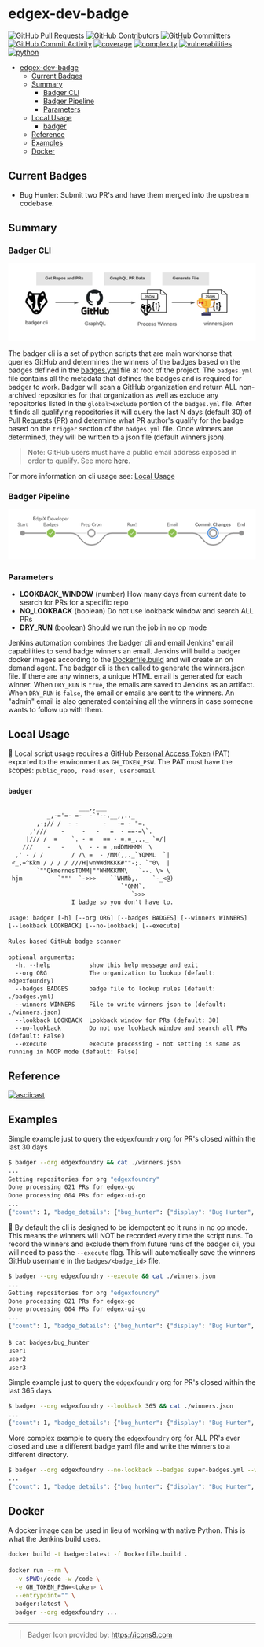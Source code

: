 # edgex-dev-badge

[![GitHub Pull Requests](https://img.shields.io/github/issues-pr-raw/edgexfoundry/edgex-dev-badge)](https://github.com/edgexfoundry/edgex-dev-badge/pulls) [![GitHub Contributors](https://img.shields.io/github/contributors/edgexfoundry/edgex-dev-badge)](https://github.com/edgexfoundry/edgex-dev-badge/contributors) [![GitHub Committers](https://img.shields.io/badge/team-committers-green)](https://github.com/orgs/edgexfoundry/teams/devops-core-team/members) [![GitHub Commit Activity](https://img.shields.io/github/commit-activity/m/edgexfoundry/edgex-dev-badge)](https://github.com/edgexfoundry/edgex-dev-badge/commits) [![coverage](https://img.shields.io/badge/coverage-21.02%25-red)](https://pybuilder.io/)
[![complexity](https://img.shields.io/badge/complexity-Simple:%204.11-brightgreen)](https://radon.readthedocs.io/en/latest/api.html#module-radon.complexity)
[![vulnerabilities](https://img.shields.io/badge/vulnerabilities-None-brightgreen)](https://pypi.org/project/bandit/)
[![python](https://img.shields.io/badge/python-3.9-teal)](https://www.python.org/downloads/)

* [edgex-dev-badge](#edgex-dev-badge)
  * [Current Badges](#current-badges)
  * [Summary](#summary)
    * [Badger CLI](#badger-cli)
    * [Badger Pipeline](#badger-pipeline)
    * [Parameters](#parameters)
  * [Local Usage](#local-usage)
    * [badger](#badger)
  * [Reference](#reference)
  * [Examples](#examples)
  * [Docker](#docker)

## Current Badges

- Bug Hunter: Submit two PR's and have them merged into the upstream codebase.

## Summary

### Badger CLI

![Siplified Worflow](./images/badger-flow.png)

The badger cli is a set of python scripts that are main workhorse that queries GitHub and determines the winners of the badges based on the badges defined in the [badges.yml](./badges.yml) file at root of the project. The `badges.yml` file contains all the metadata that defines the badges and is required for badger to work. Badger will scan a GitHub organization and return ALL non-archived repositories for that organization as well as exclude any repositories listed in the `global>exclude` portion of the `badges.yml` file. After it finds all qualifying repositories it will query the last N days (default 30) of Pull Requests (PR) and determine what PR author's qualify for the badge based on the `trigger` section of the `badges.yml` file. Once winners are determined, they will be written to a json file (default winners.json).

> Note: GitHub users must have a public email address exposed in order to qualify. See more [here](https://docs.github.com/en/account-and-profile/setting-up-and-managing-your-github-user-account/managing-email-preferences).

For more information on cli usage see: [Local Usage](#local-usage)

### Badger Pipeline

![EdgeX Dev Badge Pipeline](./images/edgex-dev-badge-pipeline.png)

### Parameters

* **LOOKBACK_WINDOW** (number) How many days from current date to search for PRs for a specific repo
* **NO_LOOKBACK** (boolean) Do not use lookback window and search ALL PRs
* **DRY_RUN** (boolean) Should we run the job in no op mode

Jenkins automation combines the badger cli and email Jenkins' email capabilities to send badge winners an email. Jenkins will build a badger docker images according to the [Dockerfile.build](./Dockerfile.build) and will create an on demand agent. The badger cli is then called to generate the winners.json file. If there are any winners, a unique HTML email is generated for each winner. When `DRY_RUN` is `true`, the emails are saved to Jenkins as an artifact. When `DRY_RUN` is `false`, the email or emails are sent to the winners. An "admin" email is also generated containing all the winners in case someone wants to follow up with them.

## Local Usage

🚨 Local script usage requires a GitHub [Personal Access Token](https://github.com/settings/tokens) (PAT) exported to the environment as `GH_TOKEN_PSW`. The PAT must have the scopes: `public_repo, read:user, user:email`

### `badger`

```text
                    ___,,___
           _,-='=- =-  -`"--.__,,.._
        ,-;// /  - -       -   -= - "=.
      ,'///    -     -   -   =  - ==-=\`.
     |/// /  =    `. - =   == - =.=_,,._ `=/|
    ///    -   -    \  - - = ,ndDMHHMM  \
  ,' - / /        / /\ =  - /MM(,,._`YQMML  `|
 <_,=^Kkm / / / / ///H|wnWWdMKKK#""-;. `"0\  |
        `""QkmernesTOMM|""WHMKKMM\   `--. \> \
 hjm          `""'  `->>>    ``WHMb,.    `-_<@)
                                `"QMM`.
                                   `>>>
                  I badge so you don't have to.
    
usage: badger [-h] [--org ORG] [--badges BADGES] [--winners WINNERS] [--lookback LOOKBACK] [--no-lookback] [--execute]

Rules based GitHub badge scanner

optional arguments:
  -h, --help           show this help message and exit
  --org ORG            The organization to lookup (default: edgexfoundry)
  --badges BADGES      badge file to lookup rules (default: ./badges.yml)
  --winners WINNERS    File to write winners json to (default: ./winners.json)
  --lookback LOOKBACK  Lookback window for PRs (default: 30)
  --no-lookback        Do not use lookback window and search all PRs (default: False)
  --execute            execute processing - not setting is same as running in NOOP mode (default: False)
```

## Reference

[![asciicast](https://asciinema.org/a/SYIE11BkySPMJ2HBCkcecb2zU.svg)](https://asciinema.org/a/SYIE11BkySPMJ2HBCkcecb2zU)

## Examples

Simple example just to query the `edgexfoundry` org for PR's closed within the last 30 days

```bash
$ badger --org edgexfoundry && cat ./winners.json
...
Getting repositories for org "edgexfoundry"
Done processing 021 PRs for edgex-go
Done processing 004 PRs for edgex-ui-go
...
{"count": 1, "badge_details": {"bug_hunter": {"display": "Bug Hunter",...
```

🚨 By default the cli is designed to be idempotent so it runs in no op mode. This means the winners will NOT be recorded every time the script runs. To record the winners and exclude them from future runs of the badger cli, you will need to pass the `--execute` flag. This will automatically save the winners GitHub username in the `badges/<badge_id>` file.

```bash
$ badger --org edgexfoundry --execute && cat ./winners.json
...
Getting repositories for org "edgexfoundry"
Done processing 021 PRs for edgex-go
Done processing 004 PRs for edgex-ui-go
...
{"count": 1, "badge_details": {"bug_hunter": {"display": "Bug Hunter",...

$ cat badges/bug_hunter
user1
user2
user3
```

Simple example just to query the `edgexfoundry` org for PR's closed within the last 365 days

```bash
$ badger --org edgexfoundry --lookback 365 && cat ./winners.json
...
{"count": 1, "badge_details": {"bug_hunter": {"display": "Bug Hunter",...
```

More complex example to query the `edgexfoundry` org for ALL PR's ever closed and use a different badge yaml file and write the winners to a different directory.

```bash
$ badger --org edgexfoundry --no-lookback --badges super-badges.yml --winners super-winners.json && cat ./super-winners.json
...
{"count": 1, "badge_details": {"bug_hunter": {"display": "Bug Hunter",...
```

## Docker

A docker image can be used in lieu of working with native Python. This is what the Jenkins build uses.

```bash
docker build -t badger:latest -f Dockerfile.build .

docker run --rm \
  -v $PWD:/code -w /code \
  -e GH_TOKEN_PSW=<token> \
  --entrypoint="" \
  badger:latest \
  badger --org edgexfoundry ...
```

---

> Badger Icon provided by: <https://icons8.com>